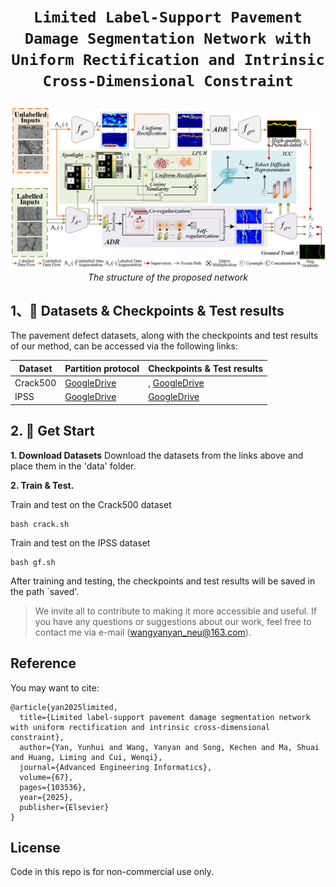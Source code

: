 # <p align=center>`Limited Label-Support Pavement Damage Segmentation Network with Uniform Rectification and Intrinsic Cross-Dimensional Constraint`</p>

<p align="center">
    <img src="model_all2.png" width="600"  width="1200"/> <br />
    <em> 
    The structure of the proposed network
    </em>
</p>

## 1、🌟  Datasets & Checkpoints & Test results 

The pavement defect datasets, along with the checkpoints and test results of our method, can be accessed via the following links:

| Dataset | Partition protocol | Checkpoints & Test results |
|-------|-------| -  |
| Crack500 | [GoogleDrive](https://drive.google.com/drive/folders/1UUrhhteZS7DppAnk8FvMN2BED112soh0?usp=sharing) | , [GoogleDrive](https://drive.google.com/drive/folders/1zf36hd-Ppoox6whf81IW45MOIqkLJ7KV?usp=sharing) |
|IPSS |[GoogleDrive](https://drive.google.com/drive/folders/1LrK6_yiYzBReWctseBZzCtJch_avb5ie?usp=sharing) | [GoogleDrive](https://drive.google.com/drive/folders/1PZwxZ4wauj2ic25v8QqY1k7_gUOjwH3O?usp=sharing) |


## 2. 🚀 Get Start

**1. Download Datasets**
Download the datasets from the links above and place them in the 'data' folder.

**2. Train & Test.**

Train and test on the Crack500 dataset 
```
bash crack.sh
```
Train and test on the IPSS dataset 
```
bash gf.sh
```

After training and testing, the checkpoints and test results will be saved in the path `saved'.

> We invite all to contribute to making it more accessible and useful. If you have any questions or suggestions about our work, feel free to contact me via e-mail (wangyanyan_neu@163.com). 

## Reference
You may want to cite:
```
@article{yan2025limited,
  title={Limited label-support pavement damage segmentation network with uniform rectification and intrinsic cross-dimensional constraint},
  author={Yan, Yunhui and Wang, Yanyan and Song, Kechen and Ma, Shuai and Huang, Liming and Cui, Wenqi},
  journal={Advanced Engineering Informatics},
  volume={67},
  pages={103536},
  year={2025},
  publisher={Elsevier}
}

```

## License

Code in this repo is for non-commercial use only.


